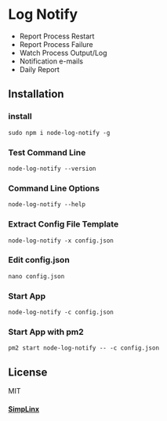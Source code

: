 # Log Notify #
* Report Process Restart
* Report Process Failure
* Watch Process Output/Log 
* Notification e-mails
* Daily Report

## Installation
### install

``` sudo npm i node-log-notify -g ```

### Test Command Line

``` node-log-notify --version ```

### Command Line Options

``` node-log-notify --help ```

### Extract Config File Template

``` node-log-notify -x config.json ```

### Edit config.json

``` nano config.json ```

### Start App

``` node-log-notify -c config.json ```

### Start App with pm2
``` pm2 start node-log-notify -- -c config.json ```


## License
MIT


#### [SimpLinx](https://www.simplinx.com)